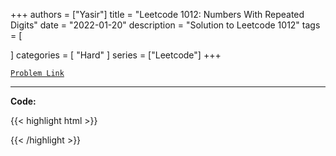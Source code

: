 
+++
authors = ["Yasir"]
title = "Leetcode 1012: Numbers With Repeated Digits"
date = "2022-01-20"
description = "Solution to Leetcode 1012"
tags = [
    
]
categories = [
    "Hard"
]
series = ["Leetcode"]
+++



[`Problem Link`](https://leetcode.com/problems/numbers-with-repeated-digits/description/)

---

**Code:**

{{< highlight html >}}

{{< /highlight >}}

